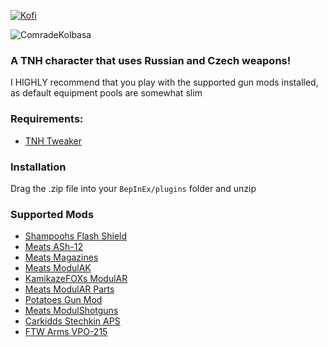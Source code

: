 [![Kofi](https://az743702.vo.msecnd.net/cdn/kofi3.png?v=0)](https://ko-fi.com/devyn_myers)

![ComradeKolbasa](https://i.imgur.com/lR6v0yl.png)

### A TNH character that uses Russian and Czech weapons!
I HIGHLY recommend that you play with the supported gun mods installed, as default equipment pools are somewhat slim

### Requirements:
- [TNH Tweaker](https://github.com/devyndamonster/TakeAndHoldTweaker)

### Installation
Drag the .zip file into your `BepInEx/plugins` folder and unzip

### Supported Mods
- [Shampoohs Flash Shield](https://bonetome.com/h3vr/weapons/349/)
- [Meats ASh-12](https://bonetome.com/h3vr/weapons/267/)
- [Meats Magazines](https://bonetome.com/h3vr/weapons/170/)
- [Meats ModulAK](https://bonetome.com/h3vr/weapons/162/)
- [KamikazeFOXs ModulAR](https://bonetome.com/h3vr/weapons/159/)
- [Meats ModulAR Parts](https://bonetome.com/h3vr/weapons/157/)
- [Potatoes Gun Mod](https://bonetome.com/h3vr/weapons/142/)
- [Meats ModulShotguns](https://bonetome.com/h3vr/weapons/271/)
- [Carkidds Stechkin APS](https://bonetome.com/h3vr/weapons/281/)
- [FTW Arms VPO-215](https://bonetome.com/h3vr/weapons/279/)
